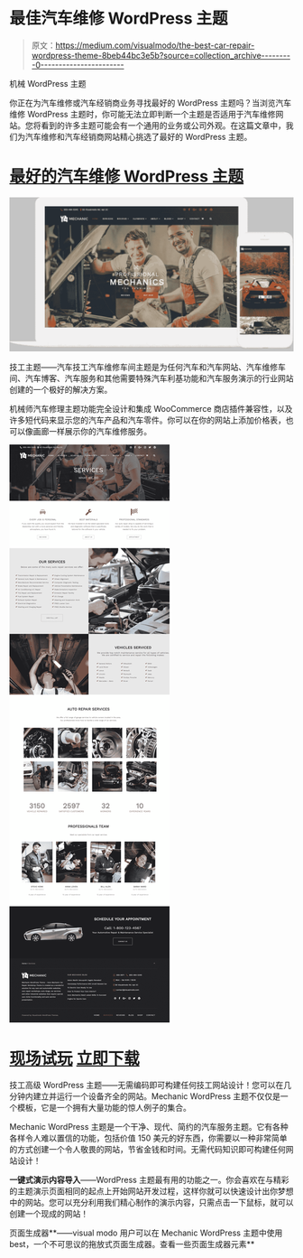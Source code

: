 # 最佳汽车维修 WordPress 主题

> 原文：<https://medium.com/visualmodo/the-best-car-repair-wordpress-theme-8beb44bc3e5b?source=collection_archive---------0----------------------->

机械 WordPress 主题

你正在为汽车维修或汽车经销商业务寻找最好的 WordPress 主题吗？当浏览汽车维修 WordPress 主题时，你可能无法立即判断一个主题是否适用于汽车维修网站。您将看到的许多主题可能会有一个通用的业务或公司外观。在这篇文章中，我们为汽车维修和汽车经销商网站精心挑选了最好的 WordPress 主题。

# [最好的汽车维修 WordPress 主题](https://visualmodo.com/theme/mechanic-wordpress-theme/)

![](img/dc19b5046904016d000ce9ff78233312.png)

技工主题——汽车技工汽车维修车间主题是为任何汽车和汽车网站、汽车维修车间、汽车博客、汽车服务和其他需要特殊汽车利基功能和汽车服务演示的行业网站创建的一个极好的解决方案。

机械师汽车修理主题功能完全设计和集成 WooCommerce 商店插件兼容性，以及许多短代码来显示您的汽车产品和汽车零件。你可以在你的网站上添加价格表，也可以像画廊一样展示你的汽车维修服务。

![](img/5014249b6fc279d081a42482c2647c2d.png)

# [现场试玩](http://theme.visualmodo.com/mechanic/) [立即下载](https://visualmodo.com/theme/mechanic-wordpress-theme/)

技工高级 WordPress 主题——无需编码即可构建任何技工网站设计！您可以在几分钟内建立并运行一个设备齐全的网站。Mechanic WordPress 主题不仅仅是一个模板，它是一个拥有大量功能的惊人例子的集合。

Mechanic WordPress 主题是一个干净、现代、简约的汽车服务主题。它有各种各样令人难以置信的功能，包括价值 150 美元的好东西，你需要以一种非常简单的方式创建一个令人敬畏的网站，节省金钱和时间。无需代码知识即可构建任何网站设计！

**一键式演示内容导入**——WordPress 主题最有用的功能之一。你会喜欢在与精彩的主题演示页面相同的起点上开始网站开发过程，这样你就可以快速设计出你梦想中的网站。您可以充分利用我们精心制作的演示内容，只需点击一下鼠标，就可以创建一个现成的网站！

页面生成器**——visual modo 用户可以在 Mechanic WordPress 主题中使用 best，一个不可思议的拖放式页面生成器。查看一些页面生成器元素**